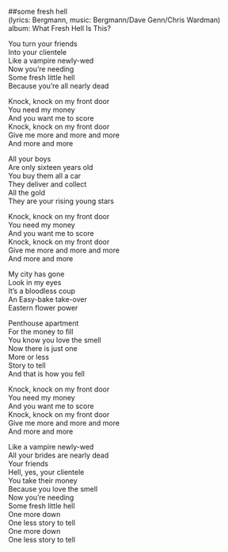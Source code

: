 ##some fresh hell  
(lyrics: Bergmann, music: Bergmann/Dave Genn/Chris Wardman)  
album: What Fresh Hell Is This?  
  
You turn your friends  
Into your clientele  
Like a vampire newly-wed  
Now you&rsquo;re needing  
Some fresh little hell  
Because you&rsquo;re all nearly dead  
  
Knock, knock on my front door  
You need my money  
And you want me to score  
Knock, knock on my front door  
Give me more and more and more  
And more and more  
  
All your boys  
Are only sixteen years old  
You buy them all a car  
They deliver and collect  
All the gold  
They are your rising young stars  
  
Knock, knock on my front door  
You need my money  
And you want me to score  
Knock, knock on my front door  
Give me more and more and more  
And more and more  
  
My city has gone  
Look in my eyes  
It&rsquo;s a bloodless coup  
An Easy-bake take-over  
Eastern flower power  
  
Penthouse apartment  
For the money to fill  
You know you love the smell  
Now there is just one  
More or less  
Story to tell  
And that is how you fell  
  
Knock, knock on my front door  
You need my money  
And you want me to score  
Knock, knock on my front door  
Give me more and more and more  
And more and more  
  
Like a vampire newly-wed  
All your brides are nearly dead  
Your friends  
Hell, yes, your clientele  
You take their money  
Because you love the smell  
Now you&rsquo;re needing  
Some fresh little hell  
One more down  
One less story to tell  
One more down  
One less story to tell  
